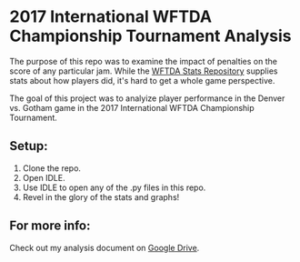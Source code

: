 # 2017 International WFTDA Championship Tournament Analysis

The purpose of this repo was to examine the impact of penalties on the score of any particular jam. While the [WFTDA Stats Repository](https://stats-repo.wftda.com/bout.jsp?boutId=1455) supplies stats about how players did, it's hard to get a whole game perspective.

The goal of this project was to analyize player performance in the Denver vs. Gotham game in the 2017 International WFTDA Championship Tournament.

## Setup:

1. Clone the repo.
1. Open IDLE.
1. Use IDLE to open any of the .py files in this repo.
1. Revel in the glory of the stats and graphs!

## For more info:

Check out my analysis document on [Google Drive](https://docs.google.com/document/d/1PFf_SXQRIRAgrHwT24Ia63X_MQjta6kGZHc2KEKdLOk/edit?usp=sharing).
